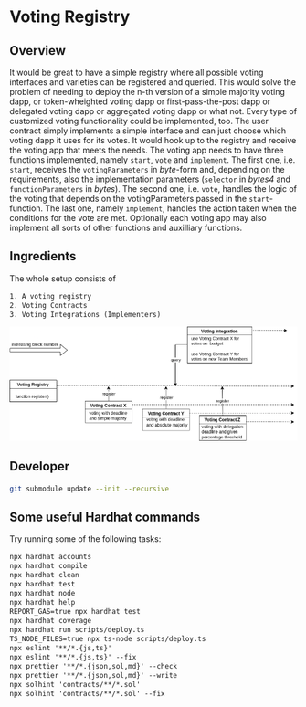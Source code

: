 # Voting Registry

## Overview

It would be great to have a simple registry where all possible voting interfaces and varieties can be registered and queried. This would solve the problem of needing to deploy the n-th version of a simple majority voting dapp, or token-wheighted voting dapp or first-pass-the-post dapp or delegated voting dapp or aggregated voting dapp or what not. Every type of customized voting functionality could be implemented, too. The user contract simply implements a simple interface and can just choose which voting dapp it uses for its votes. It would hook up to the registry and receive the voting app that meets the needs. The voting app needs to have three functions implemented, namely `start`, `vote` and `implement`. The first one, i.e. `start`, receives the `votingParameters` in *byte*-form and, depending on the requirements, also the implementation parameters (`selector` in *bytes4* and `functionParameters` in *bytes*). The second one, i.e. `vote`, handles the logic of the voting that depends on the votingParameters passed in the `start`-function. The last one, namely `implement`, handles the action taken when the conditions for the vote are met. Optionally each voting app may also implement all sorts of other functions and auxilliary functions.

## Ingredients

The whole setup consists of 

    1. A voting registry
    2. Voting Contracts
    3. Voting Integrations (Implementers)

![votingRegistry](img/votingRegistry.drawio.png)


## Developer

```sh
git submodule update --init --recursive
```

## Some useful Hardhat commands
Try running some of the following tasks:

```shell
npx hardhat accounts
npx hardhat compile
npx hardhat clean
npx hardhat test
npx hardhat node
npx hardhat help
REPORT_GAS=true npx hardhat test
npx hardhat coverage
npx hardhat run scripts/deploy.ts
TS_NODE_FILES=true npx ts-node scripts/deploy.ts
npx eslint '**/*.{js,ts}'
npx eslint '**/*.{js,ts}' --fix
npx prettier '**/*.{json,sol,md}' --check
npx prettier '**/*.{json,sol,md}' --write
npx solhint 'contracts/**/*.sol'
npx solhint 'contracts/**/*.sol' --fix
```
